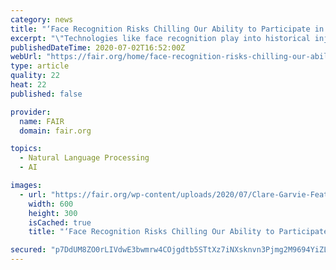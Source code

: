 ```yaml
---
category: news
title: "‘Face Recognition Risks Chilling Our Ability to Participate in Free Speech’"
excerpt: "\"Technologies like face recognition play into historical injustices and over-surveilling of communities of color.\""
publishedDateTime: 2020-07-02T16:52:00Z
webUrl: "https://fair.org/home/face-recognition-risks-chilling-our-ability-to-participate-in-free-speech/"
type: article
quality: 22
heat: 22
published: false

provider:
  name: FAIR
  domain: fair.org

topics:
  - Natural Language Processing
  - AI

images:
  - url: "https://fair.org/wp-content/uploads/2020/07/Clare-Garvie-Featured.jpg"
    width: 600
    height: 300
    isCached: true
    title: "‘Face Recognition Risks Chilling Our Ability to Participate in Free Speech’"

secured: "p7DdUM8ZO0rLIVdwE3bwmrw4COjgdtb5STtXz7iNXsknvn3Pjmg2M9694YiZLPx3TIVG0GHlLvVHJr4b7FYO/b3L3xlPeJ6elevyNSi8MEEKIn3rNCbIiF+H87g74YxQn5xMBuindMp8FumbBJyaUfI0osjnn3jsrWwhArPRBkGOybBINo9Z33nlyfh4wbeTNWPUKxO1r8ppD+uiLMauePezEgR4B4TKcKLcN5HcfEqyskM8T+OU0AKQo6nWiNpAw07OcYS5XU2XTIPR+MY62/iB7uufkb5tzuNoG97zFNdgGrTWBJF8v2wg62zwhWv42cjJb4k4hNaWCmLwOpE4SQ==;s9AsD+3UFOgWcoKMr9uE0g=="
---
```


